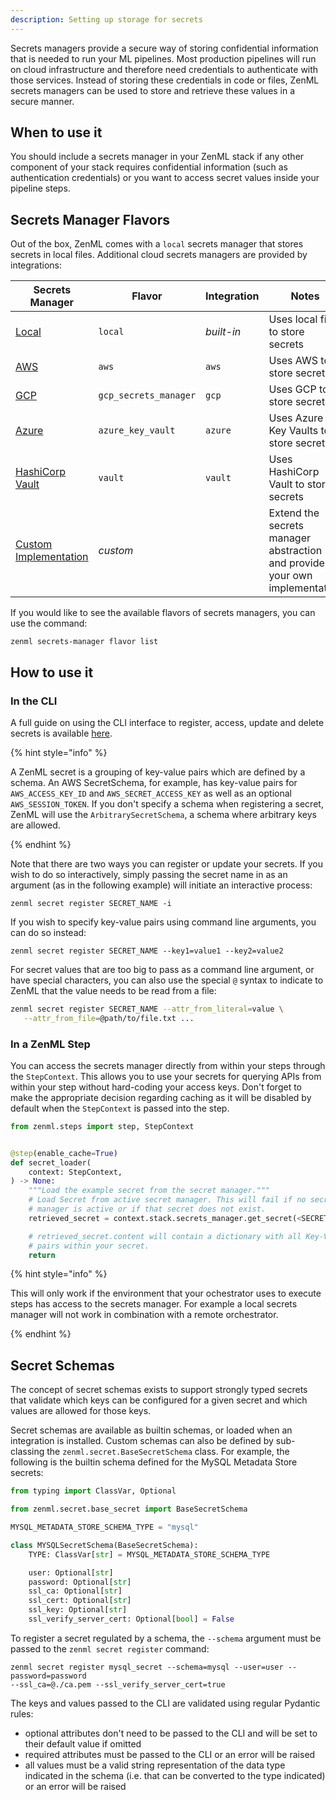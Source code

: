 ```yaml
---
description: Setting up storage for secrets
---
```


Secrets managers provide a secure way of storing confidential information
that is needed to run your ML pipelines. Most production pipelines will run
on cloud infrastructure and therefore need credentials to authenticate with 
those services. Instead of storing these credentials in code or files, 
ZenML secrets managers can be used to store and retrieve these values
in a secure manner.

## When to use it

You should include a secrets manager in your ZenML stack if any other component
of your stack requires confidential information (such as authentication credentials)
or you want to access secret values inside your pipeline steps.

## Secrets Manager Flavors

Out of the box, ZenML comes with a `local` secrets manager that stores secrets in local 
files. Additional cloud secrets managers are provided by integrations:

| Secrets Manager | Flavor | Integration | Notes             |
|----------------|--------|-------------|-------------------|
| [Local](./local.md) | `local` | _built-in_ | Uses local files to store secrets |
| [AWS](./aws.md) | `aws` | `aws` |  Uses AWS to store secrets |
| [GCP](./gcp.md) | `gcp_secrets_manager` | `gcp` |  Uses GCP to store secretes |
| [Azure](./azure.md) | `azure_key_vault` | `azure` |  Uses Azure Key Vaults to store secrets |
| [HashiCorp Vault](./hashicorp_vault.md) | `vault` | `vault` |  Uses HashiCorp Vault to store secrets |
| [Custom Implementation](./custom.md) | _custom_ | | Extend the secrets manager abstraction and provide your own implementation |

If you would like to see the available flavors of secrets managers, you can 
use the command:

```shell
zenml secrets-manager flavor list
```
## How to use it

### In the CLI

A full guide on using the CLI interface to register, access, update and delete
secrets is available [here](https://apidocs.zenml.io/latest/cli/).

{% hint style="info" %}

A ZenML secret is a grouping of key-value pairs which are defined by a schema.
An AWS SecretSchema, for example, has key-value pairs for `AWS_ACCESS_KEY_ID` and
 `AWS_SECRET_ACCESS_KEY` as well as an optional `AWS_SESSION_TOKEN`. If you don't
specify a schema when registering a secret, ZenML will use the `ArbitrarySecretSchema`,
a schema where arbitrary keys are allowed.

{% endhint %}

Note that there are two ways you can register or update your secrets. If you
wish to do so interactively, simply passing the secret name in as an argument
(as in the following example) will initiate an interactive process:

```shell
zenml secret register SECRET_NAME -i
```

If you wish to specify key-value pairs using command line arguments, you can do
so instead:

```shell
zenml secret register SECRET_NAME --key1=value1 --key2=value2
```

For secret values that are too big to pass as a command line argument, or have
special characters, you can also use the special `@` syntax to indicate to ZenML
that the value needs to be read from a file:

```bash
zenml secret register SECRET_NAME --attr_from_literal=value \
   --attr_from_file=@path/to/file.txt ...
```

### In a ZenML Step

You can access the secrets manager directly from within your steps through the 
`StepContext`. This allows you to use your secrets for querying APIs from 
within your step without hard-coding your access keys. Don't forget to 
make the appropriate decision regarding caching as it will be disabled by 
default when the `StepContext` is passed into the step.

```python
from zenml.steps import step, StepContext


@step(enable_cache=True)
def secret_loader(
    context: StepContext,
) -> None:
    """Load the example secret from the secret manager."""
    # Load Secret from active secret manager. This will fail if no secret
    # manager is active or if that secret does not exist.
    retrieved_secret = context.stack.secrets_manager.get_secret(<SECRET_NAME>)

    # retrieved_secret.content will contain a dictionary with all Key-Value
    # pairs within your secret.
    return
```

{% hint style="info" %}

This will only work if the environment that your ochestrator uses to execute steps 
has access to the secrets manager. For example a local secrets manager
will not work in combination with a remote orchestrator.

{% endhint %}

## Secret Schemas

The concept of secret schemas exists to support strongly typed secrets that
validate which keys can be configured for a given secret and which values are
allowed for those keys.

Secret schemas are available as builtin schemas, or loaded when an integration
is installed. Custom schemas can also be defined by sub-classing the
`zenml.secret.BaseSecretSchema` class. For example, the following is the builtin
schema defined for the MySQL Metadata Store secrets:

```python
from typing import ClassVar, Optional

from zenml.secret.base_secret import BaseSecretSchema

MYSQL_METADATA_STORE_SCHEMA_TYPE = "mysql"

class MYSQLSecretSchema(BaseSecretSchema):
    TYPE: ClassVar[str] = MYSQL_METADATA_STORE_SCHEMA_TYPE

    user: Optional[str]
    password: Optional[str]
    ssl_ca: Optional[str]
    ssl_cert: Optional[str]
    ssl_key: Optional[str]
    ssl_verify_server_cert: Optional[bool] = False
```

To register a secret regulated by a schema, the `--schema` argument must be
passed to the `zenml secret register` command:

```shell
zenml secret register mysql_secret --schema=mysql --user=user --password=password
--ssl_ca=@./ca.pem --ssl_verify_server_cert=true
```

The keys and values passed to the CLI are validated using regular Pydantic
rules:

* optional attributes don't need to be passed to the CLI and will be set to
their default value if omitted
* required attributes must be passed to the CLI or an error will be raised
* all values must be a valid string representation of the data type indicated in
the schema (i.e. that can be converted to the type indicated) or an error will
be raised
